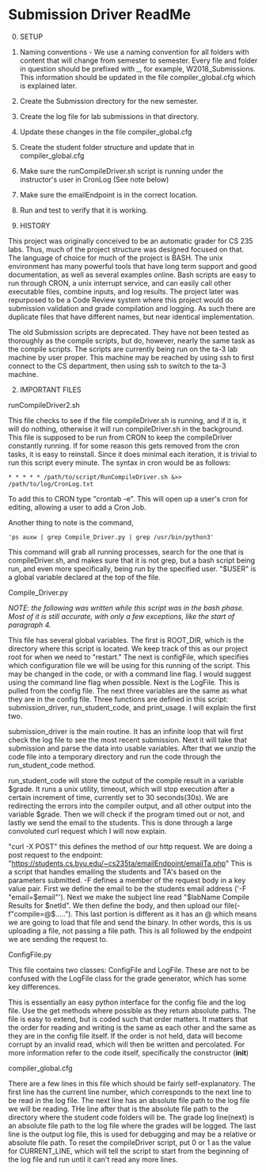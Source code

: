 # Submission Driver ReadMe

0. SETUP

  1. Naming conventions - We use a naming convention for all folders with content that will
     change from semester to semester.  Every file and folder in question should be prefixed
     with <semester><year>_<file name>, for example, W2018_Submissions.  This information should
     be updated in the file compiler_global.cfg which is explained later.

  2. Create the Submission directory for the new semester.

  3. Create the log file for lab submissions in that directory.

  4. Update these changes in the file compiler_global.cfg

  5. Create the student folder structure and update that in compiler_global.cfg

  6. Make sure the runCompileDriver.sh script is running under the instructor's user in CronLog
        (See note below)

  7. Make sure the emailEndpoint is in the correct location.

  8. Run and test to verify that it is working.


1. HISTORY

This project was originally conceived to be an automatic grader for CS 235 labs.  Thus, much of
the project structure was designed focused on that.  The language of choice for much of the 
project is BASH.  The unix environment has many powerful tools that have long term support and 
good documentation, as well as several examples online.  Bash scripts are easy to run through 
CRON, a unix interrupt service, and can easily call other executable files, combine inputs, and 
log results.  The project later was repurposed to be a Code Review system where this project 
would do submission validation and grade compilation and logging.  As such there are duplicate 
files that have different names, but near identical implementation.

The old Submission scripts are deprecated.  They have not been tested as thoroughly as the compile 
scripts, but do, however, nearly the same task as the compile scripts.  The scripts are currently 
being run on the ta-3 lab machine by user proper.  This machine may be reached by using ssh to 
first connect to the CS department, then using ssh to switch to the ta-3 machine.

2. IMPORTANT FILES

runCompileDriver2.sh

  This file checks to see if the file compileDriver.sh is running, and if it is, it will do 
  nothing, otherwise it will run compileDriver.sh in the background.  This file is supposed to 
  be run from CRON to keep the compileDriver constantly running.  If for some reason this gets 
  removed from the cron tasks, it is easy to reinstall.  Since it does minimal each iteration, it 
  is trivial to run this script every minute.  The syntax in cron would be as follows:

    * * * * * /path/to/script/RunCompileDriver.sh &>> /path/to/log/CronLog.txt

  To add this to CRON type "crontab -e".  This will open up a user's cron for editing, allowing 
  a user to add a Cron Job.

  Another thing to note is the command, 
  
    'ps auxw | grep Compile_Driver.py | grep /usr/bin/python3'

  This command will grab all running processes, search for the one that is compileDriver.sh, and
  makes sure that it is not grep, but a bash script being run, and even more specifically, being
  run by the specified user.  "$USER" is a global variable declared at the top of the file.  

Compile_Driver.py

  *NOTE: the following was written while this script was in the bash phase.  Most of it is still
  accurate, with only a few exceptions, like the start of paragraph 4.*

  This file has several global variables.  The first is ROOT_DIR, which is the directory where this
  script is located.  We keep track of this as our project root for when we need to "restart." The
  next is configFile, which specifies which configuration file we will be using for this running
  of the script.  This may be changed in the code, or with a command line flag.  I would suggest
  using the command line flag when possible.  Next is the LogFile.  This is pulled from the config
  file.  The next three variables are the same as what they are in the config file.  Three functions
  are defined in this script: submission_driver, run_student_code, and print_usage.  I will explain
  the first two.  
  
  submission_driver is the main routine.  It has an infinite loop that will first
  check the log file to see the most recent submission.  Next it will take that submission and parse
  the data into usable variables.  After that we unzip the code file into a temporary directory 
  and run the code through the run_student_code method.

  run_student_code will store the output of the compile result in a variable $grade.  It runs a 
  unix utility, timeout, which will stop execution after a certain increment of time, currently
  set to 30 seconds(30s).  We are redirecting the errors into the compiler output, and all other
  output into the variable $grade.  Then we will check if the program timed out or not, and
  lastly we send the email to the students.  This is done through a large convoluted curl request
  which I will now explain.
    
  "curl -X POST" this defines the method of our http request.  We are doing a post request to the 
  endpoint: "https://students.cs.byu.edu/~cs235ta/emailEndpoint/emailTa.php"  This is a script that
  handles emailing the students and TA's based on the parameters submitted.  -F defines a member of
  the request body in a key value pair.  First we define the email to be the students email address
  ('-F "email=$email"').  Next we make the subject line read "$labName Compile Results for $netId".
  We then define the body, and then upload our file(-f"compile=@$.....").  This last portion is
  different as it has an @ which means we are going to load that file and send the binary.  In 
  other words, this is us uploading a file, not passing a file path. This is all followed by the
  endpoint we are sending the request to.

ConfigFile.py

  This file contains two classes: ConfigFile and LogFile.  These are not to be confused with the 
  LogFile class for the grade generator, which has some key differences.  

  This is essentially an easy python interface for the config file and the log file.  Use the get 
  methods where possible as they return absolute paths.  The file is easy to extend, but is coded
  such that order matters.  It matters that the order for reading and writing is the same as each
  other and the same as they are in the config file itself.  If the order is not held, data will
  become corrupt by an invalid read, which will then be written and percolated.  For more information 
  refer to the code itself, specifically the constructor (__init__)

compiler_global.cfg

  There are a few lines in this file which should be fairly self-explanatory.  The first line 
  has the current line number, which corresponds to the next line to be read in the log file.
  The next line has an absolute file path to the log file we will be reading.  THe line after 
  that is the absolute file path to the directory where the student code folders will be.  The 
  grade log line(next) is an absolute file path to the log file where the grades will be logged.
  The last line is the output log file, this is used for debugging and may be a relative or absolute
  file path. To reset the compileDriver script, put 0 or 1 as the value for CURRENT_LINE, which
  will tell the script to start from the beginning of the log file and run until it can't read
  any more lines.
